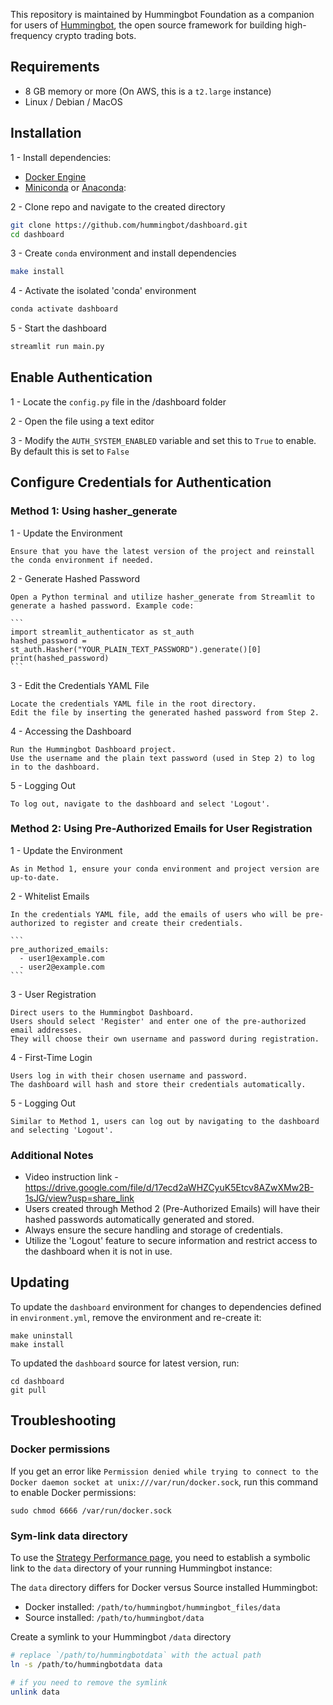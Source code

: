 
This repository is maintained by Hummingbot Foundation as a companion for users of [Hummingbot](https://github.com/hummingbot/hummingbot), the open source framework for building high-frequency crypto trading bots.

## Requirements

* 8 GB memory or more (On AWS, this is a `t2.large` instance)
* Linux / Debian / MacOS

## Installation

1 - Install dependencies:

* [Docker Engine](https://docs.docker.com/engine/install/ubuntu/)
* [Miniconda](https://docs.conda.io/en/latest/miniconda.html) or [Anaconda](https://www.anaconda.com/):

2 - Clone repo and navigate to the created directory
```bash
git clone https://github.com/hummingbot/dashboard.git
cd dashboard
```

3 - Create `conda` environment and install dependencies
```bash
make install
```

4 - Activate the isolated 'conda' environment
```bash
conda activate dashboard
```

5 - Start the dashboard
```bash
streamlit run main.py
```
## Enable Authentication

1 - Locate the `config.py` file in the /dashboard folder

2 - Open the file using a text editor

3 - Modify the `AUTH_SYSTEM_ENABLED` variable and set this to `True` to enable. By default this is set to `False`

## Configure Credentials for Authentication

### Method 1: Using hasher_generate

1 - Update the Environment
  
    Ensure that you have the latest version of the project and reinstall the conda environment if needed.
  
2 - Generate Hashed Password
  
    Open a Python terminal and utilize hasher_generate from Streamlit to generate a hashed password. Example code:

    ```
    import streamlit_authenticator as st_auth
    hashed_password = st_auth.Hasher("YOUR_PLAIN_TEXT_PASSWORD").generate()[0]
    print(hashed_password)
    ```

3 - Edit the Credentials YAML File

    Locate the credentials YAML file in the root directory.
    Edit the file by inserting the generated hashed password from Step 2.

4 - Accessing the Dashboard
    
    Run the Hummingbot Dashboard project.
    Use the username and the plain text password (used in Step 2) to log in to the dashboard.

5 - Logging Out
    
    To log out, navigate to the dashboard and select 'Logout'.
    

### Method 2: Using Pre-Authorized Emails for User Registration

1 - Update the Environment

    As in Method 1, ensure your conda environment and project version are up-to-date.

2 - Whitelist Emails

    In the credentials YAML file, add the emails of users who will be pre-authorized to register and create their credentials.

    ```
    pre_authorized_emails:
      - user1@example.com
      - user2@example.com
    ```

3 - User Registration

    Direct users to the Hummingbot Dashboard.
    Users should select 'Register' and enter one of the pre-authorized email addresses.
    They will choose their own username and password during registration.
    
4 - First-Time Login
    
    Users log in with their chosen username and password.
    The dashboard will hash and store their credentials automatically.

5 - Logging Out
    
    Similar to Method 1, users can log out by navigating to the dashboard and selecting 'Logout'.

### Additional Notes

- Video instruction link - https://drive.google.com/file/d/17ecd2aWHZCyuK5Etcv8AZwXMw2B-1sJG/view?usp=share_link
- Users created through Method 2 (Pre-Authorized Emails) will have their hashed passwords automatically generated and stored.
- Always ensure the secure handling and storage of credentials.
- Utilize the 'Logout' feature to secure information and restrict access to the dashboard when it is not in use.

## Updating

To update the `dashboard` environment for changes to dependencies defined in `environment.yml`, remove the environment and re-create it:
```
make uninstall
make install
```

To updated the `dashboard` source for latest version, run:
```
cd dashboard
git pull
```

## Troubleshooting

### Docker permissions

If you get an error like `Permission denied while trying to connect to the Docker daemon socket at unix:///var/run/docker.sock`, run this command to enable Docker permissions:
```
sudo chmod 6666 /var/run/docker.sock
```

### Sym-link data directory

To use the [Strategy Performance page](https://github.com/hummingbot/dashboard/wiki/%F0%9F%9A%80-Strategy-Performance), you need to establish a symbolic link to the `data` directory of your running Hummingbot instance:

The `data` directory differs for Docker versus Source installed Hummingbot:
* Docker installed: `/path/to/hummingbot/hummingbot_files/data`
* Source installed: `/path/to/hummingbot/data`

Create a symlink to your Hummingbot `/data` directory
```bash
# replace `/path/to/hummingbotdata` with the actual path
ln -s /path/to/hummingbotdata data

# if you need to remove the symlink
unlink data
```

